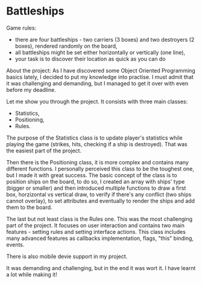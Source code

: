 # Battleships
Game rules:
- there are four battleships - two carriers (3 boxes) and two destroyers (2 boxes), rendered randomly on the board,
- all battleships might be set either horizontally or vertically (one line),
- your task is to discover their location as quick as you can do

About the project:
As I have discovered some Object Oriented Programming basics lately, I decided to put my knowledge into practise. I must admit that it was challenging and demanding, but I managed to get it over with even before my deadline.

Let me show you through the project. It consists with three main classes:
- Statistics,
- Positioning,
- Rules.

The purpose of the Statistics class is to update player's statistics while playing the game (strikes, hits, checking if a ship is destroyed). That was the easiest part of the project.

Then there is the Positioning class, it is more complex and contains many different functions. I personally perceived this class to be the toughest one, but I made it with great success. The basic concept of the class is to position ships on the board, to do so, I created an array with ships' type (bigger or smaller) and then introduced multiple functions to draw a first box, horzizontal vs vertical draw, to verify if there's any conflict (two ships cannot overlay), to set attributes and eventually to render the ships and add them to the board.

The last but not least class is the Rules one. This was the most challenging part of the project. It focuses on user interaction and contains two main features - setting rules and setting interface actions. This class includes many advanced features as callbacks implementation, flags, "this" binding, events.

There is also mobile devie support in my project.

It was demanding and challenging, but in the end it was wort it. I have learnt a lot while making it!

